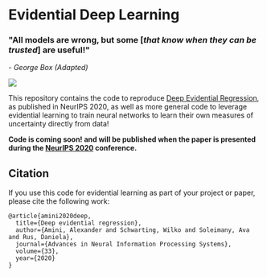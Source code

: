 # Evidential Deep Learning

### "All models are wrong, but some [*that know when they can be trusted*] are useful!"
*- George Box (Adapted)*

![](assets/banner.png)

This repository contains the code to reproduce [Deep Evidential Regression](http://www.mit.edu/~amini/pubs/pdf/deep-evidential-regression.pdf), as published in NeurIPS 2020, as well as more general code to leverage evidential learning to train neural networks to learn their own measures of uncertainty directly from data!

**Code is coming soon! and will be published when the paper is presented during the [NeurIPS 2020](https://neurips.cc/) conference.**

## Citation
If you use this code for evidential learning as part of your project or paper, please cite the following work:  

    @article{amini2020deep,
      title={Deep evidential regression},
      author={Amini, Alexander and Schwarting, Wilko and Soleimany, Ava and Rus, Daniela},
      journal={Advances in Neural Information Processing Systems},
      volume={33},
      year={2020}
    }
